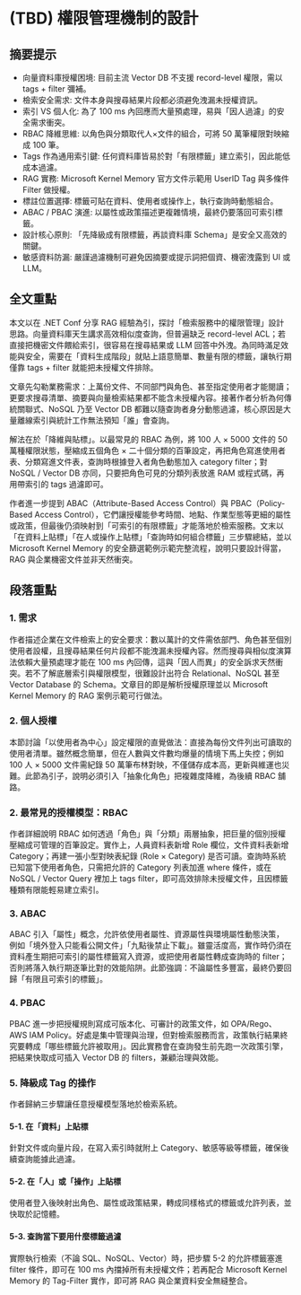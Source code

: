 # (TBD) 權限管理機制的設計

## 摘要提示
- 向量資料庫授權困境: 目前主流 Vector DB 不支援 record-level 權限，需以 tags + filter 彌補。
- 檢索安全需求: 文件本身與搜尋結果片段都必須避免洩漏未授權資訊。
- 索引 VS 個人化: 為了 100 ms 內回應而大量預處理，易與「因人過濾」的安全需求衝突。
- RBAC 降維思維: 以角色與分類取代人×文件的組合，可將 50 萬筆權限對映縮成 100 筆。
- Tags 作為通用索引鍵: 任何資料庫皆易於對「有限標籤」建立索引，因此能低成本過濾。
- RAG 實務: Microsoft Kernel Memory 官方文件示範用 UserID Tag 與多條件 Filter 做授權。
- 標註位置選擇: 標籤可貼在資料、使用者或操作上，執行查詢時動態組合。
- ABAC / PBAC 演進: 以屬性或政策描述更複雜情境，最終仍要落回可索引標籤。
- 設計核心原則: 「先降級成有限標籤，再談資料庫 Schema」是安全又高效的關鍵。
- 敏感資料防漏: 嚴謹過濾機制可避免因摘要或提示詞把個資、機密洩露到 UI 或 LLM。

## 全文重點
本文以在 .NET Conf 分享 RAG 經驗為引，探討「檢索服務中的權限管理」設計思路。向量資料庫天生講求高效相似度查詢，但普遍缺乏 record-level ACL；若直接把機密文件餵給索引，很容易在搜尋結果或 LLM 回答中外洩。為同時滿足效能與安全，需要在「資料生成階段」就貼上語意簡單、數量有限的標籤，讓執行期僅靠 tags + filter 就能把未授權文件排除。

文章先勾勒業務需求：上萬份文件、不同部門與角色、甚至指定使用者才能閱讀；更要求搜尋清單、摘要與向量檢索結果都不能含未授權內容。接著作者分析為何傳統關聯式、NoSQL 乃至 Vector DB 都難以隨查詢者身分動態過濾，核心原因是大量離線索引與統計工作無法預知「誰」會查詢。

解法在於「降維與貼標」。以最常見的 RBAC 為例，將 100 人 × 5000 文件的 50 萬種權限狀態，壓縮成五個角色 × 二十個分類的百筆設定，再把角色寫進使用者表、分類寫進文件表，查詢時根據登入者角色動態加入 category filter；對 NoSQL / Vector DB 亦同，只要把角色可見的分類列表放進 RAM 或程式碼，再用帶索引的 tags 過濾即可。

作者進一步提到 ABAC（Attribute-Based Access Control）與 PBAC（Policy-Based Access Control），它們讓授權能參考時間、地點、作業型態等更細的屬性或政策，但最後仍須映射到「可索引的有限標籤」才能落地於檢索服務。文末以 「在資料上貼標」「在人或操作上貼標」「查詢時如何組合標籤」三步驟總結，並以 Microsoft Kernel Memory 的安全篩選範例示範完整流程，說明只要設計得當，RAG 與企業機密文件並非天然衝突。

## 段落重點
### 1. 需求
作者描述企業在文件檢索上的安全要求：數以萬計的文件需依部門、角色甚至個別使用者設權，且搜尋結果任何片段都不能洩漏未授權內容。然而搜尋與相似度演算法依賴大量預處理才能在 100 ms 內回傳，這與「因人而異」的安全訴求天然衝突。若不了解底層索引與權限模型，很難設計出符合 Relational、NoSQL 甚至 Vector Database 的 Schema。文章目的即是解析授權原理並以 Microsoft Kernel Memory 的 RAG 案例示範可行做法。

### 2. 個人授權
本節討論「以使用者為中心」設定權限的直覺做法：直接為每份文件列出可讀取的使用者清單。雖然概念簡單，但在人數與文件數均爆量的情境下馬上失控；例如 100 人 × 5000 文件需紀錄 50 萬筆布林對映，不僅儲存成本高，更新與維運也災難。此節為引子，說明必須引入「抽象化角色」把複雜度降維，為後續 RBAC 舖路。

### 2. 最常見的授權模型：RBAC
作者詳細說明 RBAC 如何透過「角色」與「分類」兩層抽象，把巨量的個別授權壓縮成可管理的百筆設定。實作上，人員資料表新增 Role 欄位，文件資料表新增 Category；再建一張小型對映表紀錄 (Role × Category) 是否可讀。查詢時系統已知當下使用者角色，只需把允許的 Category 列表加進 where 條件，或在 NoSQL / Vector Query 裡加上 tags filter，即可高效排除未授權文件，且因標籤種類有限能輕易建立索引。

### 3. ABAC
ABAC 引入「屬性」概念，允許依使用者屬性、資源屬性與環境屬性動態決策，例如「境外登入只能看公開文件」「九點後禁止下載」。雖靈活度高，實作時仍須在資料產生期把可索引的屬性標籤寫入資源，或把使用者屬性轉成查詢時的 filter；否則將落入執行期逐筆比對的效能陷阱。此節強調：不論屬性多豐富，最終仍要回歸「有限且可索引的標籤」。

### 4. PBAC
PBAC 進一步把授權規則寫成可版本化、可審計的政策文件，如 OPA/Rego、AWS IAM Policy。好處是集中管理與治理，但對檢索服務而言，政策執行結果終究要轉成「哪些標籤允許被取用」。因此實務會在查詢發生前先跑一次政策引擎，把結果快取成可插入 Vector DB 的 filters，兼顧治理與效能。

### 5. 降級成 Tag 的操作
作者歸納三步驟讓任意授權模型落地於檢索系統。

#### 5-1. 在「資料」上貼標
針對文件或向量片段，在寫入索引時就附上 Category、敏感等級等標籤，確保後續查詢能據此過濾。

#### 5-2. 在「人」或「操作」上貼標
使用者登入後映射出角色、屬性或政策結果，轉成同樣格式的標籤或允許列表，並快取於記憶體。

#### 5-3. 查詢當下要用什麼標籤過濾
實際執行檢索（不論 SQL、NoSQL、Vector）時，把步驟 5-2 的允許標籤塞進 filter 條件，即可在 100 ms 內擋掉所有未授權文件；若再配合 Microsoft Kernel Memory 的 Tag-Filter 實作，即可將 RAG 與企業資料安全無縫整合。

